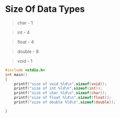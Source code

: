 # Size Of Data Types


> char - 1

> int - 4

> float - 4

> double - 8

> void - 1
 


```c
#include <stdio.h>
int main()
{
    printf("size of void %ld\n",sizeof(void));
    printf("size of int %ld\n",sizeof(int));
    printf("size of char %ld\n",sizeof(char));
    printf("size of float %ld\n",sizeof(float));
    printf("size of double %ld\n",sizeof(double));

}
```